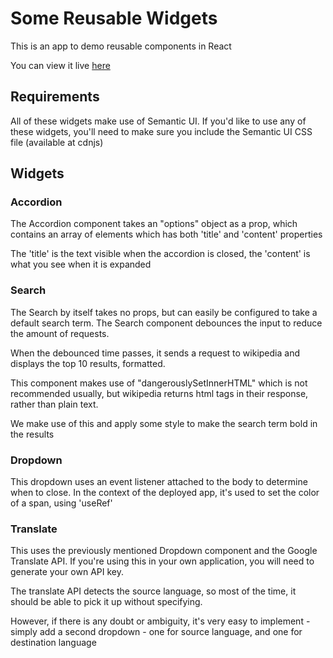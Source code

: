 # Some Reusable Widgets

This is an app to demo reusable components in React

You can view it live [here](https://widgets-lemon.vercel.app)

## Requirements

All of these widgets make use of Semantic UI. If you'd like to use any of these widgets, you'll need to make sure you include the Semantic UI CSS file (available at cdnjs)

## Widgets

### Accordion

The Accordion component takes an "options" object as a prop, which contains an array of elements which has both 'title' and 'content' properties

The 'title' is the text visible when the accordion is closed, the 'content' is what you see when it is expanded

### Search

The Search by itself takes no props, but can easily be configured to take a default search term. The Search component debounces the input to reduce the amount of requests.

When the debounced time passes, it sends a request to wikipedia and displays the top 10 results, formatted.

This component makes use of "dangerouslySetInnerHTML" which is not recommended usually, but wikipedia returns html tags in their response, rather than plain text.

We make use of this and apply some style to make the search term bold in the results

### Dropdown

This dropdown uses an event listener attached to the body to determine when to close. In the context of the deployed app, it's used to set the color of a span, using 'useRef'

### Translate

This uses the previously mentioned Dropdown component and the Google Translate API. If you're using this in your own application, you will need to generate your own API key.

The translate API detects the source language, so most of the time, it should be able to pick it up without specifying.

However, if there is any doubt or ambiguity, it's very easy to implement - simply add a second dropdown - one for source language, and one for destination language
